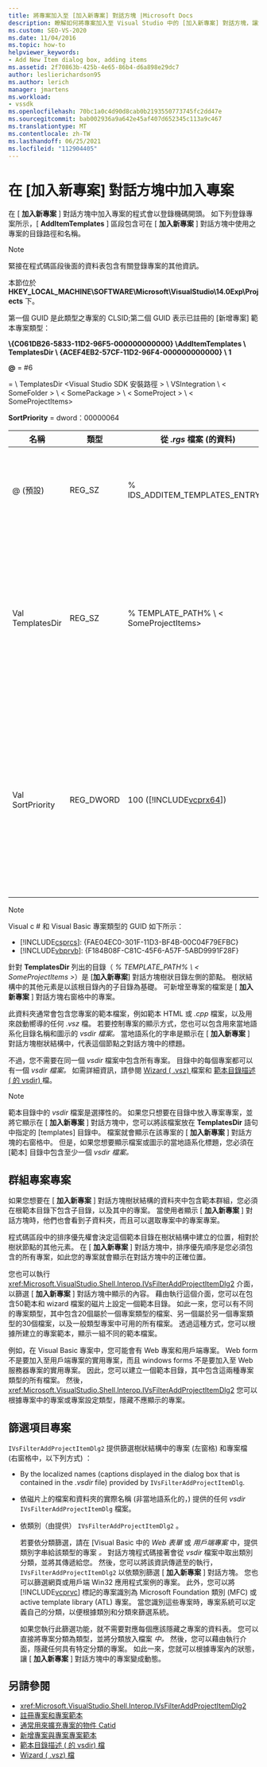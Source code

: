 ```yaml
---
title: 將專案加入至 [加入新專案] 對話方塊 |Microsoft Docs
description: 瞭解如何將專案加入至 Visual Studio 中的 [加入新專案] 對話方塊，讓您可以顯示要用於專案中的範本和專案專案。
ms.custom: SEO-VS-2020
ms.date: 11/04/2016
ms.topic: how-to
helpviewer_keywords:
- Add New Item dialog box, adding items
ms.assetid: 2f70863b-425b-4e65-86b4-d6a898e29dc7
author: leslierichardson95
ms.author: lerich
manager: jmartens
ms.workload:
- vssdk
ms.openlocfilehash: 70bc1a0c4d90d8cab0b2193550773745fc2dd47e
ms.sourcegitcommit: bab002936a9a642e45af407d652345c113a9c467
ms.translationtype: MT
ms.contentlocale: zh-TW
ms.lasthandoff: 06/25/2021
ms.locfileid: "112904405"
---
```

# <a name="add-items-to-the-add-new-item-dialog-box"></a>在 [加入新專案] 對話方塊中加入專案
在 [ **加入新專案** ] 對話方塊中加入專案的程式會以登錄機碼開頭。 如下列登錄專案所示，[ **AddItemTemplates** ] 區段包含可在 [ **加入新專案** ] 對話方塊中使用之專案的目錄路徑和名稱。

> [!NOTE]
> 緊接在程式碼區段後面的資料表包含有關登錄專案的其他資訊。

 本節位於 **HKEY_LOCAL_MACHINE\SOFTWARE\Microsoft\VisualStudio\14.0Exp\Projects** 下。

 第一個 GUID 是此類型之專案的 CLSID;第二個 GUID 表示已註冊的 [新增專案] 範本專案類型：

 **\\{C061DB26-5833-11D2-96F5-000000000000} \\AddItemTemplates \\ TemplatesDir \\ {ACEF4EB2-57CF-11D2-96F4-000000000000} \\ 1**

 **@** = #6

   =  \\ TemplatesDir &lt;Visual Studio SDK 安裝路徑 &gt; \\ VSIntegration \\ &lt; SomeFolder &gt; \\ &lt; SomePackage &gt; \\ &lt; SomeProject &gt; \\ &lt; SomeProjectItems&gt;

 **SortPriority** = dword：00000064

| 名稱 | 類型 | 從 *.rgs* 檔案 (的資料)  | 描述 |
|------------------|-----------| - | - |
| @ (預設)  | REG_SZ | % IDS_ADDITEM_TEMPLATES_ENTRY% | **新增專案** 範本的資源識別碼。 |
| Val TemplatesDir | REG_SZ | % TEMPLATE_PATH% \\ &lt; SomeProjectItems&gt; | 在 [ **加入新專案** ] 嚮導的對話方塊中顯示之專案專案的路徑。 |
| Val SortPriority | REG_DWORD | 100 ([!INCLUDE[vcprx64](../../extensibility/internals/includes/vcprx64_md.md)])  | 決定在 [ **加入新專案** ] 對話方塊中顯示之檔案的樹狀節點中的排序次序。 |

> [!NOTE]
> Visual c # 和 Visual Basic 專案類型的 GUID 如下所示：
> - [!INCLUDE[csprcs](../../data-tools/includes/csprcs_md.md)]: {FAE04EC0-301F-11D3-BF4B-00C04F79EFBC}
> - [!INCLUDE[vbprvb](../../code-quality/includes/vbprvb_md.md)]: {F184B08F-C81C-45F6-A57F-5ABD9991F28F}

 針對 **TemplatesDir** 列出的目錄（ *% TEMPLATE_PATH% \\ &lt; SomeProjectItems &gt;*）是 [**加入新專案**] 對話方塊樹狀目錄左側的節點。 樹狀結構中的其他元素是以該根目錄內的子目錄為基礎。 可新增至專案的檔案是 [ **加入新專案** ] 對話方塊右窗格中的專案。

 此資料夾通常會包含您專案的範本檔案，例如範本 HTML 或 *.cpp* 檔案，以及用來啟動嚮導的任何 *.vsz* 檔。 若要控制專案的顯示方式，您也可以包含用來當地語系化目錄名稱和圖示的 *vsdir 檔案。* 當地語系化的字串是顯示在 [ **加入新專案** ] 對話方塊樹狀結構中，代表這個節點之對話方塊中的標題。

 不過，您不需要在同一個 *vsdir* 檔案中包含所有專案。 目錄中的每個專案都可以有一個 *vsdir 檔案。* 如需詳細資訊，請參閱 [Wizard ( .vsz) ](../../extensibility/internals/wizard-dot-vsz-file.md) 檔案和 [範本目錄描述 ( 的 vsdir) ](../../extensibility/internals/template-directory-description-dot-vsdir-files.md)檔。

> [!NOTE]
> 範本目錄中的 *vsdir* 檔案是選擇性的。 如果您只想要在目錄中放入專案專案，並將它顯示在 [ **加入新專案** ] 對話方塊中，您可以將該檔案放在 **TemplatesDir** 語句中指定的 [templates] 目錄中。 檔案就會顯示在該專案的 [ **加入新專案** ] 對話方塊的右窗格中。 但是，如果您想要顯示檔案或圖示的當地語系化標題，您必須在 [範本] 目錄中包含至少一個 *vsdir 檔案。*

## <a name="group-project-items"></a>群組專案專案
 如果您想要在 [ **加入新專案** ] 對話方塊樹狀結構的資料夾中包含範本群組，您必須在根範本目錄下包含子目錄，以及其中的專案。 當使用者顯示 [ **加入新專案** ] 對話方塊時，他們也會看到子資料夾，而且可以選取專案中的專案專案。

 程式碼區段中的排序優先權會決定這個範本目錄在樹狀結構中建立的位置，相對於樹狀節點的其他元素。 在 [ **加入新專案** ] 對話方塊中，排序優先順序是您必須包含的所有專案，如此您的專案就會顯示在對話方塊中的正確位置。

 您也可以執行 <xref:Microsoft.VisualStudio.Shell.Interop.IVsFilterAddProjectItemDlg2> 介面，以篩選 [ **加入新專案** ] 對話方塊中顯示的內容。 藉由執行這個介面，您可以在包含50範本和 wizard 檔案的磁片上設定一個範本目錄。 如此一來，您可以有不同的專案類型，其中包含20個屬於一個專案類型的檔案、另一個屬於另一個專案類型的30個檔案，以及一般類型專案中可用的所有檔案。 透過這種方式，您可以根據所建立的專案範本，顯示一組不同的範本檔案。

 例如，在 Visual Basic 專案中，您可能會有 Web 專案和用戶端專案。 Web form 不是要加入至用戶端專案的實用專案，而且 windows forms 不是要加入至 Web 服務器專案的實用專案。 因此，您可以建立一個範本目錄，其中包含這兩種專案類型的所有檔案。 然後， <xref:Microsoft.VisualStudio.Shell.Interop.IVsFilterAddProjectItemDlg2> 您可以根據專案中的專案或專案設定類型，隱藏不應顯示的專案。

## <a name="filter-project-items"></a>篩選項目專案
 `IVsFilterAddProjectItemDlg2` 提供篩選樹狀結構中的專案 (左窗格) 和專案檔 (右窗格中，以下列方式) ：

- By the localized names (captions displayed in the dialog box that is contained in the *.vsdir* file) provided by `IVsFilterAddProjectItemDlg`.

- 依磁片上的檔案和資料夾的實際名稱 (非當地語系化的，) 提供的任何 *vsdir* `IVsFilterAddProjectItemDlg` 檔案。

- 依類別（由提供） `IVsFilterAddProjectItemDlg2` 。

  若要依分類篩選，請在 [Visual Basic 中的 *Web 表單* 或 *用戶端專案* 中，提供類別字串給該類型的專案 *。* 對話方塊程式碼接著會從 *vsdir* 檔案中取出類別分類，並將其傳遞給您。 然後，您可以將該資訊傳遞至的執行， `IVsFilterAddProjectItemDlg2` 以依類別篩選 [ **加入新專案** ] 對話方塊。 您也可以篩選網頁或用戶端 Win32 應用程式案例的專案。 此外，您可以將 [!INCLUDE[vcprvc](../../code-quality/includes/vcprvc_md.md)] 標記的專案識別為 Microsoft Foundation 類別 (MFC) 或 active template library (ATL) 專案。 當您識別這些專案時，專案系統可以定義自己的分類，以便根據類別和分類來篩選系統。

  如果您執行此篩選功能，就不需要對應每個應該隱藏之專案的資料表。 您可以直接將專案分類為類型，並將分類放入檔案 *中。* 然後，您可以藉由執行介面，隱藏任何具有特定分類的專案。 如此一來，您就可以根據專案內的狀態，讓 [ **加入新專案** ] 對話方塊中的專案變成動態。

## <a name="see-also"></a>另請參閱
- <xref:Microsoft.VisualStudio.Shell.Interop.IVsFilterAddProjectItemDlg2>
- [註冊專案和專案範本](../../extensibility/internals/registering-project-and-item-templates.md)
- [通常用來擴充專案的物件 Catid](../../extensibility/internals/catids-for-objects-that-are-typically-used-to-extend-projects.md)
- [新增專案與專案專案範本](../../extensibility/internals/adding-project-and-project-item-templates.md)
- [範本目錄描述 ( 的 vsdir) 檔](../../extensibility/internals/template-directory-description-dot-vsdir-files.md)
- [Wizard ( .vsz) 檔](../../extensibility/internals/wizard-dot-vsz-file.md)
